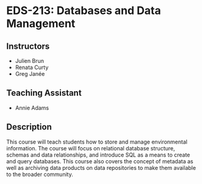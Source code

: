 # EDS-213: Databases and Data Management

## Instructors

- Julien Brun
- Renata Curty
- Greg Janée

## Teaching Assistant

- Annie Adams

## Description

This course will teach students how to store and manage environmental information. The course will focus on relational database structure, schemas and data relationships, and introduce SQL as a means to create and query databases. This course also covers the concept of metadata as well as archiving data products on data repositories to make them available to the broader community.

